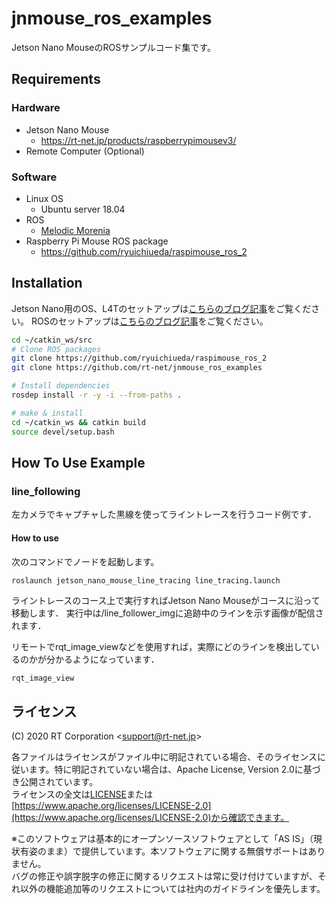 # jnmouse_ros_examples
Jetson Nano MouseのROSサンプルコード集です。

## Requirements

### Hardware
- Jetson Nano Mouse
  - https://rt-net.jp/products/raspberrypimousev3/
- Remote Computer (Optional)

### Software
  - Linux OS
    - Ubuntu server 18.04
  - ROS
    - [Melodic Morenia](http://wiki.ros.org/melodic/Installation/Ubuntu)
  - Raspberry Pi Mouse ROS package
    - https://github.com/ryuichiueda/raspimouse_ros_2

## Installation

Jetson Nano用のOS、L4Tのセットアップは[こちらのブログ記事](https://rt-net.jp/mobility/archives/14941)をご覧ください。
ROSのセットアップは[こちらのブログ記事](https://rt-net.jp/mobility/archives/15162)をご覧ください。

```sh
cd ~/catkin_ws/src
# Clone ROS packages
git clone https://github.com/ryuichiueda/raspimouse_ros_2
git clone https://github.com/rt-net/jnmouse_ros_examples

# Install dependencies
rosdep install -r -y -i --from-paths .

# make & install
cd ~/catkin_ws && catkin build
source devel/setup.bash
```

## How To Use Example
### line_following

左カメラでキャプチャした黒線を使ってライントレースを行うコード例です．

#### How to use

次のコマンドでノードを起動します。

```sh
roslaunch jetson_nano_mouse_line_tracing line_tracing.launch
```

ライントレースのコース上で実行すればJetson Nano Mouseがコースに沿って移動します．
実行中は/line_follower_imgに追跡中のラインを示す画像が配信されます．

リモートでrqt_image_viewなどを使用すれば，実際にどのラインを検出しているのかが分かるようになっています．

```
rqt_image_view
```


## ライセンス

(C) 2020 RT Corporation \<support@rt-net.jp\>

各ファイルはライセンスがファイル中に明記されている場合、そのライセンスに従います。特に明記されていない場合は、Apache License, Version 2.0に基づき公開されています。  
ライセンスの全文は[LICENSE](./LICENSE)または[https://www.apache.org/licenses/LICENSE-2.0](https://www.apache.org/licenses/LICENSE-2.0)から確認できます。

※このソフトウェアは基本的にオープンソースソフトウェアとして「AS IS」（現状有姿のまま）で提供しています。本ソフトウェアに関する無償サポートはありません。  
バグの修正や誤字脱字の修正に関するリクエストは常に受け付けていますが、それ以外の機能追加等のリクエストについては社内のガイドラインを優先します。
